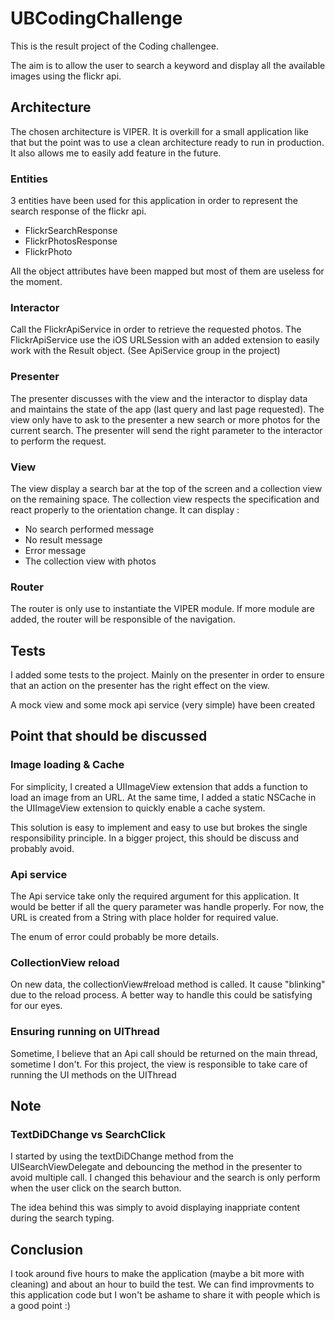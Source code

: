 # UBCodingChallenge

This is the result project of the Coding challengee.

The aim is to allow the user to search a keyword and display all the available images using the flickr api.

## Architecture

The chosen architecture is VIPER. It is overkill for a small application like that but the point was to use a clean architecture ready to run in production.
It also allows me to easily add feature in the future.

### Entities

3 entities have been used for this application in order to represent the search response of the flickr api.
- FlickrSearchResponse
- FlickrPhotosResponse
- FlickrPhoto

All the object attributes have been mapped but most of them are useless for the moment.

### Interactor

Call the FlickrApiService in order to retrieve the requested photos.
The FlickrApiService use the iOS URLSession with an added extension to easily work with the Result object. (See ApiService group in the project)

### Presenter

The presenter discusses with the view and the interactor to display data and maintains the state of the app (last query and last page requested). The view only have to ask to the presenter a new search or more photos for the current search. The presenter will send the right parameter to the interactor to perform the request.

### View

The view display a search bar at the top of the screen and a collection view on the remaining space. The collection view respects the specification and react properly to the orientation change.
It can display : 
- No search performed message
- No result message
- Error message
- The collection view with photos

### Router

The router is only use to instantiate the VIPER module. If more module are added, the router will be responsible of the navigation.

## Tests

I added some tests to the project. Mainly on the presenter in order to ensure that an action on the presenter has the right effect on the view.

A mock view and some mock api service (very simple) have been created

## Point that should be discussed

### Image loading & Cache

For simplicity, I created a UIImageView extension that adds a function to load an image from an URL. At the same time, I added a static NSCache in the UIImageView extension to quickly enable a cache system.

This solution is easy to implement and easy to use but brokes the single responsibility principle. In a bigger project, this should be discuss and probably avoid.

### Api service

The Api service take only the required argument for this application. It would be better if all the query parameter was handle properly. For now, the URL is created from a String with place holder for required value.

The enum of error could probably be more details.

### CollectionView reload

On new data, the collectionView#reload method is called. It cause "blinking" due to the reload process. A better way to handle this could be satisfying for our eyes.

### Ensuring running on UIThread

Sometime, I believe that an Api call should be returned on the main thread, sometime I don't. For this project, the view is responsible to take care of running the UI methods on the UIThread

## Note

### TextDiDChange vs SearchClick

I started by using the textDiDChange method from the UISearchViewDelegate and debouncing the method in the presenter to avoid multiple call.
I changed this behaviour and the search is only perform when the user click on the search button.

The idea behind this was simply to avoid displaying inappriate content during the search typing.



## Conclusion

I took around five hours to make the application (maybe a bit more with cleaning) and about an hour to build the test.
We can find improvments to this application code but I won't be ashame to share it with people which is a good point :)
